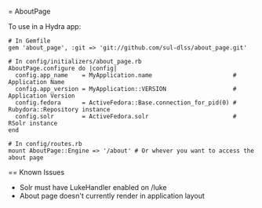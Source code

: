 = AboutPage

To use in a Hydra app:

    # In Gemfile
    gem 'about_page', :git => 'git://github.com/sul-dlss/about_page.git'

    # In config/initializers/about_page.rb
    AboutPage.configure do |config|
      config.app_name    = MyApplication.name                       # Application Name
      config.app_version = MyApplication::VERSION                   # Application Version
      config.fedora      = ActiveFedora::Base.connection_for_pid(0) # Rubydora::Repository instance
      config.solr        = ActiveFedora.solr                        # RSolr instance
    end
    
    # In config/routes.rb
    mount AboutPage::Engine => '/about' # Or whever you want to access the about page
    
== Known Issues

* Solr must have LukeHandler enabled on /luke
* About page doesn't currently render in application layout
